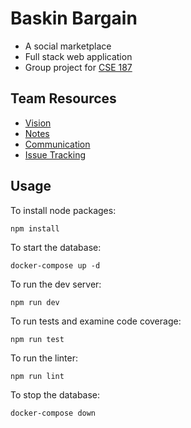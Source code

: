 # Baskin Bargain

- A social marketplace
- Full stack web application
- Group project for [CSE 187](https://courses.engineering.ucsc.edu/courses/cse187)

## Team Resources

- [Vision](https://www.figma.com/file/hkqIc1NAWjC28zoSLmA1uI/Baskin?node-id=0%3A1&t=Ze5xpN8lw7xfEws1-1)
- [Notes](https://docs.google.com/document/d/1zjuPqCsQpCjlhJ7SZhbAtzikMBd1pV0zPKcdK4fmx30)
- [Communication](https://app.slack.com/client/T04HECRSELF/C04KPBEV1U5)
- [Issue Tracking](https://github.com/users/jorahty/projects/2)

## Usage

To install node packages:
```
npm install
```

To start the database: 
```
docker-compose up -d
```

To run the dev server:
```
npm run dev
```

To run tests and examine code coverage:
```
npm run test
```

To run the linter:
```
npm run lint
```

To stop the database: 
```
docker-compose down
```
